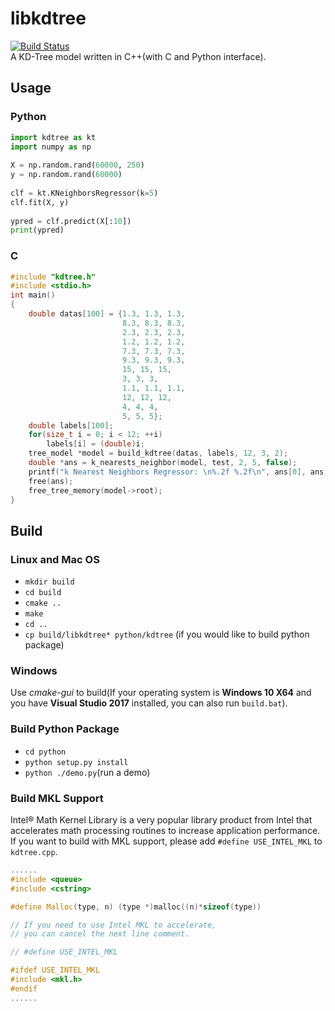 # libkdtree
[![Build Status](https://travis-ci.org/WiseDoge/libkdtree.svg?branch=master)](https://travis-ci.org/WiseDoge/libkdtree)   
A KD-Tree model written in C++(with C and Python interface).

## Usage
### Python
```python
import kdtree as kt
import numpy as np
  
X = np.random.rand(60000, 250)
y = np.random.rand(60000)
  
clf = kt.KNeighborsRegressor(k=5)
clf.fit(X, y)
  
ypred = clf.predict(X[:10]) 
print(ypred) 
```
### C
```c
#include "kdtree.h"
#include <stdio.h>
int main()
{
    double datas[100] = {1.3, 1.3, 1.3,
                         8.3, 8.3, 8.3,
                         2.3, 2.3, 2.3,
                         1.2, 1.2, 1.2,
                         7.3, 7.3, 7.3,
                         9.3, 9.3, 9.3,
                         15, 15, 15,
                         3, 3, 3,
                         1.1, 1.1, 1.1,
                         12, 12, 12,
                         4, 4, 4,
                         5, 5, 5};
    double labels[100];
    for(size_t i = 0; i < 12; ++i)
        labels[i] = (double)i;
    tree_model *model = build_kdtree(datas, labels, 12, 3, 2);
    double *ans = k_nearests_neighbor(model, test, 2, 5, false);
    printf("k Nearest Neighbors Regressor: \n%.2f %.2f\n", ans[0], ans[1]);
    free(ans);
    free_tree_memory(model->root);
}


```
## Build
### Linux and Mac OS
* `mkdir build`
* `cd build`
* `cmake ..`
* `make`
* `cd ..`
* `cp build/libkdtree* python/kdtree` (if you would like to build python package)
### Windows
Use *cmake-gui* to build(If your operating system is **Windows 10 X64** and you have **Visual Studio 2017** installed, you can also run `build.bat`).

### Build Python Package
* `cd python`
* `python setup.py install`
* `python ./demo.py`(run a demo)

### Build MKL Support
Intel® Math Kernel Library is a very popular library product from Intel that accelerates math processing routines to increase application performance.
If you want to build with MKL support, please add `#define USE_INTEL_MKL` to `kdtree.cpp`.  
```cpp
......
#include <queue>
#include <cstring>

#define Malloc(type, n) (type *)malloc((n)*sizeof(type))

// If you need to use Intel MKL to accelerate, 
// you can cancel the next line comment.

// #define USE_INTEL_MKL

#ifdef USE_INTEL_MKL
#include <mkl.h>
#endif
......
```